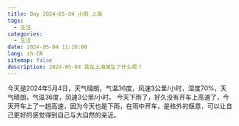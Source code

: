 ```yaml
---
title: Day 2024-05-04 小雨 上海
tags:
  - 生活
categories:
  - 生活
date: 2024-05-04 11:10:00
lang: zh-CN
sitemap: false
description: 2024-05-04 我在上海发生了什么呢？
---
```

今天是2024年5月4日，天气晴朗，气温36度，风速3公里/小时，湿度70%，天气晴朗，气温36度，风速3公里/小时。
今天下雨了，好久没有开车上高速了，今天开车上了一趟高速，因为今天也是下雨，在雨中开车，是格外的惬意，可以让自己更好的感觉得到自己与大自然的亲近。


